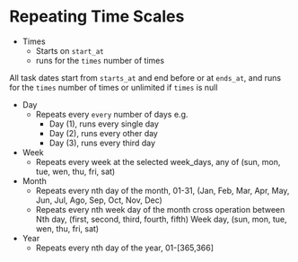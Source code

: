 # Repeating Time Scales
- Times
    - Starts on `start_at`
    - runs for the `times` number of times

All task dates start from `starts_at` and end before or at `ends_at`, and runs for the `times` number of times or unlimited if `times` is null

- Day
    - Repeats every `every` number of days e.g.
        - Day (1), runs every single day
        - Day (2), runs every other day
        - Day (3), runs every third day
- Week
    - Repeats every week at the selected week_days, any of (sun, mon, tue, wen, thu, fri, sat)
- Month
    - Repeats every nth day of the month, 01-31, (Jan, Feb, Mar, Apr, May, Jun, Jul, Ago, Sep, Oct, Nov, Dec)
    - Repeats every nth week day of the month cross operation between
        Nth day, (first, second, third, fourth, fifth)
        Week day, (sun, mon, tue, wen, thu, fri, sat)
- Year
    - Repeats every nth day of the year, 01-[365,366]
